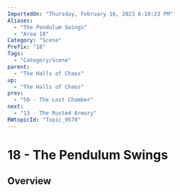 ```yaml
---
ImportedOn: "Thursday, February 16, 2023 6:10:23 PM"
Aliases:
  - "The Pendulum Swings"
  - "Area 18"
Category: "Scene"
Prefix: "18"
Tags:
  - "Category/Scene"
parent:
  - "The Halls of Chaos"
up:
  - "The Halls of Chaos"
prev:
  - "50 - The Lost Chamber"
next:
  - "13 - The Rusted Armory"
RWtopicId: "Topic_9570"
---
```

# 18 - The Pendulum Swings
## Overview
